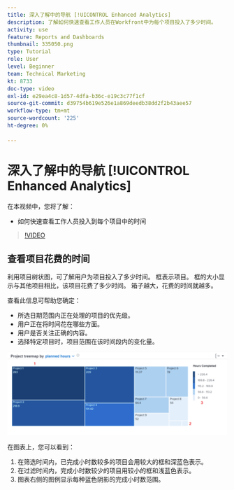 ```yaml
---
title: 深入了解中的导航 [!UICONTROL Enhanced Analytics]
description: 了解如何快速查看工作人员在Workfront中为每个项目投入了多少时间。
activity: use
feature: Reports and Dashboards
thumbnail: 335050.png
type: Tutorial
role: User
level: Beginner
team: Technical Marketing
kt: 8733
doc-type: video
exl-id: e29ea4c8-1d57-4dfa-b36c-e19c3c77f1cf
source-git-commit: d39754b619e526e1a869deedb38dd2f2b43aee57
workflow-type: tm+mt
source-wordcount: '225'
ht-degree: 0%

---
```


# 深入了解中的导航 [!UICONTROL Enhanced Analytics]

在本视频中，您将了解：

* 如何快速查看工作人员投入到每个项目中的时间

>[!VIDEO](https://video.tv.adobe.com/v/335050/?quality=12)

## 查看项目花费的时间

利用项目树状图，可了解用户为项目投入了多少时间。 框表示项目。 框的大小显示与其他项目相比，该项目花费了多少时间。 箱子越大，花费的时间就越多。

查看此信息可帮助您确定：

* 所选日期范围内正在处理的项目的优先级。
* 用户正在将时间花在哪些方面。
* 用户是否关注正确的内容。
* 选择特定项目时，项目范围在该时间段内的变化量。

![下图显示了一个项目树状图，其中包含下面项目符号中描述的区域上的数字](assets/section-2-7.png)

在图表上，您可以看到：

1. 在筛选时间内，已完成小时数较多的项目会用较大的框和深蓝色表示。
1. 在过滤时间内，完成小时数较少的项目用较小的框和浅蓝色表示。
1. 图表右侧的图例显示每种蓝色阴影的完成小时数范围。
